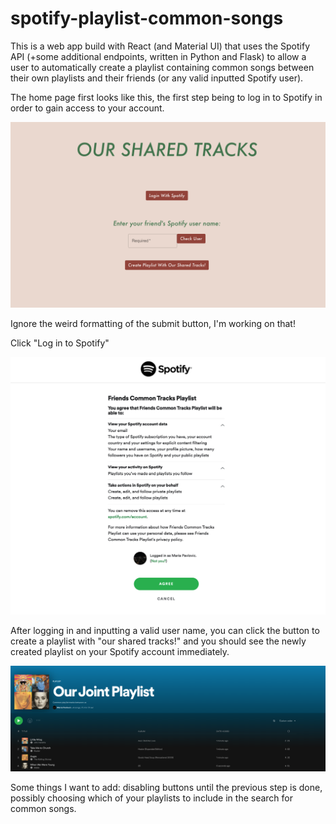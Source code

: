 # spotify-playlist-common-songs

This is a web app build with React (and Material UI) that uses the Spotify API (+some additional endpoints, written in Python and Flask) to allow a user to automatically create a playlist containing common songs between their own playlists and their friends (or any valid inputted Spotify user).

The home page first looks like this, the first step being to log in to Spotify in order to gain access to your account.

![](images/home_page.png)

Ignore the weird formatting of the submit button, I'm working on that!

Click "Log in to Spotify"

![](images/spotify_auth.png)

After logging in and inputting a valid user name, you can click the button to create a playlist with "our shared tracks!" and you should see the newly created playlist on your Spotify account immediately.

![](images/created_playlist.png)

Some things I want to add: disabling buttons until the previous step is done, possibly choosing which of your playlists to include in the search for common songs. 
